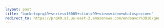 ```yaml
---
layout: post
title: "bucket=prq49+series=16005+stint=99+view=video+what=specimen"
redirect_to: https://prq49.s3.us-east-2.amazonaws.com/endeavor%3D16/genomes/stage%3D0%2Bwhat%3Dgenerated/stint%3D99/series%3D16005/a%3Dgenome%2Bcriteria%3Dabundance%2Bmorph%3Dwildtype%2Bproc%3D0%2Bseries%3D16005%2Bstint%3D99%2Bthread%3D0%2Bvariation%3Dmaster%2Bext%3D.json.gz
---
```

